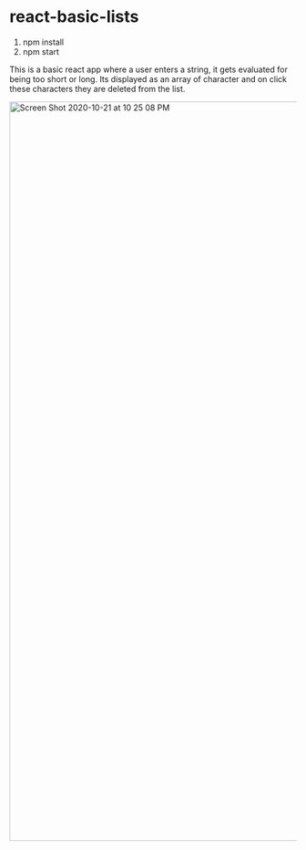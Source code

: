 # react-basic-lists

1) npm install
2) npm start

This is a basic react app where a user enters a string, it gets evaluated for being too short or long. Its displayed as an array of character and on click these characters they are deleted from the list.

<img width="1297" alt="Screen Shot 2020-10-21 at 10 25 08 PM" src="https://user-images.githubusercontent.com/72097871/96753297-4b833900-13ed-11eb-9100-2b6cf6f44a82.png">
